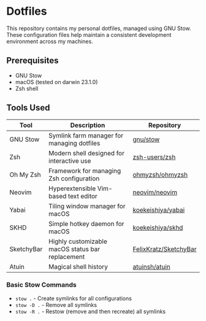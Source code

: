 # Dotfiles

This repository contains my personal dotfiles, managed using GNU Stow. These configuration files help maintain a consistent development environment across my machines.

## Prerequisites

- GNU Stow
- macOS (tested on darwin 23.1.0)
- Zsh shell

## Tools Used

| Tool | Description | Repository |
|------|-------------|------------|
| GNU Stow | Symlink farm manager for managing dotfiles | [gnu/stow](https://github.com/aspiers/stow) |
| Zsh | Modern shell designed for interactive use | [zsh-users/zsh](https://github.com/zsh-users/zsh) |
| Oh My Zsh | Framework for managing Zsh configuration | [ohmyzsh/ohmyzsh](https://github.com/ohmyzsh/ohmyzsh) |
| Neovim | Hyperextensible Vim-based text editor | [neovim/neovim](https://github.com/neovim/neovim) |
| Yabai | Tiling window manager for macOS | [koekeishiya/yabai](https://github.com/koekeishiya/yabai) |
| SKHD | Simple hotkey daemon for macOS | [koekeishiya/skhd](https://github.com/koekeishiya/skhd) |
| SketchyBar | Highly customizable macOS status bar replacement | [FelixKratz/SketchyBar](https://github.com/FelixKratz/SketchyBar) |
| Atuin | Magical shell history | [atuinsh/atuin](https://github.com/atuinsh/atuin) |

### Basic Stow Commands

- `stow .` - Create symlinks for all configurations
- `stow -D .` - Remove all symlinks
- `stow -R .` - Restow (remove and then recreate) all symlinks 